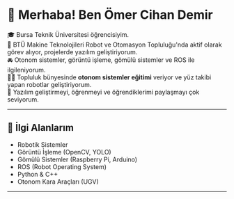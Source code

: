 # 👋 Merhaba! Ben Ömer Cihan Demir

🎓 Bursa Teknik Üniversitesi öğrencisiyim.  
🤖 BTÜ Makine Teknolojileri Robot ve Otomasyon Topluluğu'nda aktif olarak görev alıyor, projelerde yazılım geliştiriyorum.  
🚘 Otonom sistemler, görüntü işleme, gömülü sistemler ve ROS ile ilgileniyorum.  
👨‍🏫 Topluluk bünyesinde **otonom sistemler eğitimi** veriyor ve yüz takibi yapan robotlar geliştiriyorum.  
🧠 Yazılım geliştirmeyi, öğrenmeyi ve öğrendiklerimi paylaşmayı çok seviyorum.

---

## 🚀 İlgi Alanlarım

- Robotik Sistemler  
- Görüntü İşleme (OpenCV, YOLO)  
- Gömülü Sistemler (Raspberry Pi, Arduino)  
- ROS (Robot Operating System)  
- Python & C++  
- Otonom Kara Araçları (UGV)

---


